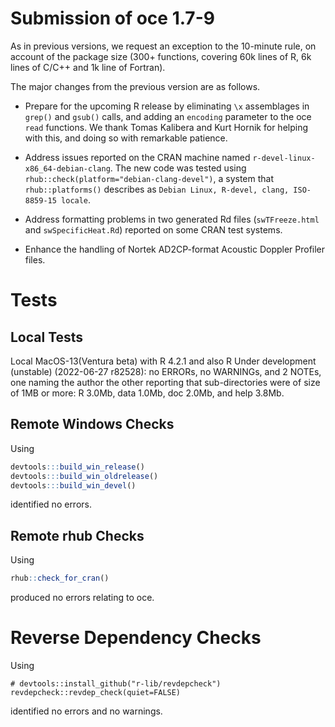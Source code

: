 # Submission of oce 1.7-9

As in previous versions, we request an exception to the 10-minute rule, on
account of the package size (300+ functions, covering 60k lines of R, 6k lines
of C/C++ and 1k line of Fortran).

The major changes from the previous version are as follows.

* Prepare for the upcoming R release by eliminating `\x` assemblages in
  `grep()` and `gsub()` calls, and adding an `encoding` parameter to the oce
  `read` functions. We thank Tomas Kalibera and Kurt Hornik for helping with
  this, and doing so with remarkable patience.

* Address issues reported on the CRAN machine named
  `r-devel-linux-x86_64-debian-clang`. The new code was tested using
  `rhub::check(platform="debian-clang-devel")`, a system that
  `rhub::platforms()` describes as `Debian Linux, R-devel, clang, ISO-8859-15
  locale`.

* Address formatting problems in two generated Rd files (`swTFreeze.html` and
  `swSpecificHeat.Rd`) reported on some CRAN test systems.

* Enhance the handling of Nortek AD2CP-format Acoustic Doppler Profiler files.

# Tests

## Local Tests

Local MacOS-13(Ventura beta) with R 4.2.1 and also R Under development
(unstable) (2022-06-27 r82528): no ERRORs, no WARNINGs, and 2 NOTEs, one naming
the author the other reporting that sub-directories were of size of 1MB or
more: R 3.0Mb, data 1.0Mb, doc 2.0Mb, and help 3.8Mb.

## Remote Windows Checks

Using
```R
devtools:::build_win_release()
devtools:::build_win_oldrelease()
devtools:::build_win_devel()
```
identified no errors.

## Remote rhub Checks

Using
```R
rhub::check_for_cran()
```
produced no errors relating to oce.


# Reverse Dependency Checks

Using
```
# devtools::install_github("r-lib/revdepcheck")
revdepcheck::revdep_check(quiet=FALSE)
```
identified no errors and no warnings.

